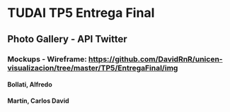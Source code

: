 # TUDAI TP5 Entrega Final

## Photo Gallery - API Twitter

### Mockups - Wireframe: https://github.com/DavidRnR/unicen-visualizacion/tree/master/TP5/EntregaFinal/img

#### Bollati, Alfredo
#### Martín, Carlos David
